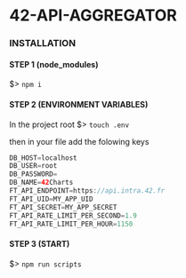 # 42-API-AGGREGATOR

### INSTALLATION

#### STEP 1 (node_modules)
$> `npm i`

#### STEP 2 (ENVIRONMENT VARIABLES)
In the project root $> `touch .env`

then in your file add the folowing keys
```gradle
DB_HOST=localhost
DB_USER=root
DB_PASSWORD=
DB_NAME=42Charts
FT_API_ENDPOINT=https://api.intra.42.fr
FT_API_UID=MY_APP_UID
FT_API_SECRET=MY_APP_SECRET
FT_API_RATE_LIMIT_PER_SECOND=1.9
FT_API_RATE_LIMIT_PER_HOUR=1150
```

#### STEP 3 (START)

$> `npm run scripts`
